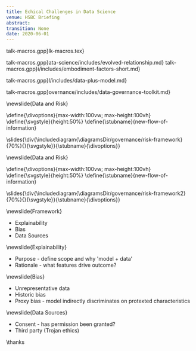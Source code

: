 ```yaml
---
title: Echical Challenges in Data Science
venue: HSBC Briefing
abstract: 
transition: None
date: 2020-06-01
---
```


talk-macros.gpp}lk-macros.tex}

talk-macros.gpp}ata-science/includes/evolved-relationship.md}
talk-macros.gpp}i/includes/embodiment-factors-short.md}

talk-macros.gpp}l/includes/data-plus-model.md}

talk-macros.gpp}overnance/includes/data-governance-toolkit.md}

\newslide{Data and Risk}

\define{\divoptions}{max-width:100vw; max-height:100vh}
\define{\svgstyle}{height:50%}
\define{\stubname}{new-flow-of-information}

\slides{\div{\includediagram{\diagramsDir/governance/risk-framework}{70%}{}{\svgstyle}}{\stubname}{\divoptions}}

\newslide{Data and Risk}

\define{\divoptions}{max-width:100vw; max-height:100vh}
\define{\svgstyle}{height:50%}
\define{\stubname}{new-flow-of-information}

\slides{\div{\includediagram{\diagramsDir/governance/risk-framework2}{70%}{}{\svgstyle}}{\stubname}{\divoptions}}


\newslide{Framework}

* Explainability
* Bias
* Data Sources

\newslide{Explainability}

  * Purpose - define scope and why 'model + data' 
  * Rationale - what features drive outcome?

\newslide{Bias}

  * Unrepresentative data
  * Historic bias 
  * Proxy bias - model indirectly discriminates on protexted characteristics
  
\newslide{Data Sources}

  * Consent - has permission been granted?
  * Third party (Trojan ethics)

\thanks

